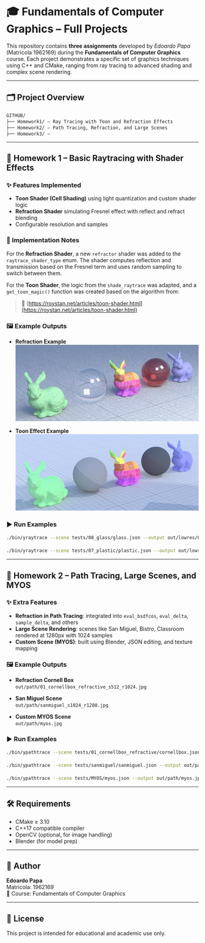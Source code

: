 # 🎓 Fundamentals of Computer Graphics – Full Projects

This repository contains **three assignments** developed by *Edoardo Papa* (Matricola 1962169) during the **Fundamentals of Computer Graphics** course. Each project demonstrates a specific set of graphics techniques using C++ and CMake, ranging from ray tracing to advanced shading and complex scene rendering.

---

## 🗂 Project Overview

```text
GITHUB/
├── Homework1/ – Ray Tracing with Toon and Refraction Effects
├── Homework2/ – Path Tracing, Refraction, and Large Scenes
├── Homework3/ – 
```

---

## 🧪 Homework 1 – Basic Raytracing with Shader Effects

### ✨ Features Implemented
- **Toon Shader (Cell Shading)** using light quantization and custom shader logic
- **Refraction Shader** simulating Fresnel effect with reflect and refract blending
- Configurable resolution and samples

### 🧠 Implementation Notes
For the **Refraction Shader**, a new `refractor` shader was added to the `raytrace_shader_type` enum. The shader computes reflection and transmission based on the Fresnel term and uses random sampling to switch between them.

For the **Toon Shader**, the logic from the `shade_raytrace` was adapted, and a `get_toon_magic()` function was created based on the algorithm from:
> 🔗 [https://roystan.net/articles/toon-shader.html](https://roystan.net/articles/toon-shader.html)

### 🖼 Example Outputs

- **Refraction Example**  
  ![Refract Effect](https://raw.githubusercontent.com/DarkShrill/Fundamentals-of-Computer-Graphics-Homework-Projects/master/Homework1/Consegna%20Homework%201/0x_refract_720_256.jpg)

- **Toon Effect Example**  
  ![Toon Effect](https://raw.githubusercontent.com/DarkShrill/Fundamentals-of-Computer-Graphics-Homework-Projects/master/Homework1/Consegna%20Homework%201/0x_toon_effect_720_256.jpg)

### ▶️ Run Examples
```bash
./bin/yraytrace --scene tests/08_glass/glass.json --output out/lowres/0x_refract_720_9.jpg --samples 256 --shader refractor --resolution 720

./bin/yraytrace --scene tests/07_plastic/plastic.json --output out/lowres/0x_ownshader_720_9.jpg --samples 256 --shader ownshader --resolution 720
```

---

## 🔬 Homework 2 – Path Tracing, Large Scenes, and MYOS

### ✨ Extra Features
- **Refraction in Path Tracing**: integrated into `eval_bsdfcos`, `eval_delta`, `sample_delta`, and others
- **Large Scene Rendering**: scenes like San Miguel, Bistro, Classroom rendered at 1280px with 1024 samples
- **Custom Scene (MYOS)**: built using Blender, JSON editing, and texture mapping

### 🖼 Example Outputs

- **Refraction Cornell Box**  
  `out/path/01_cornellbox_refractive_s512_r1024.jpg`

- **San Miguel Scene**  
  `out/path/sanmiguel_s1024_r1280.jpg`

- **Custom MYOS Scene**  
  `out/path/myos.jpg`

### ▶️ Run Examples
```bash
./bin/ypathtrace --scene tests/01_cornellbox_refractive/cornellbox.json --output out/path/01_cornellbox_refractive_s512_r1024.jpg --shader pathtrace --samples 512 --resolution 1024 --bounces 8

./bin/ypathtrace --scene tests/sanmiguel/sanmiguel.json --output out/path/sanmiguel_s1024_r1280.jpg --shader pathtrace --samples 1024 --resolution 1280 --bounces 8

./bin/ypathtrace --scene tests/MYOS/myos.json --output out/path/myos.jpg --shader pathtrace --samples 1024 --resolution 1024 --bounces 8
```

---

## 🛠 Requirements

- CMake ≥ 3.10
- C++17 compatible compiler
- OpenCV (optional, for image handling)
- Blender (for model prep)

---

## 👤 Author

**Edoardo Papa**  
Matricola: 1962169  
📘 Course: Fundamentals of Computer Graphics

---

## 📄 License

This project is intended for educational and academic use only.
